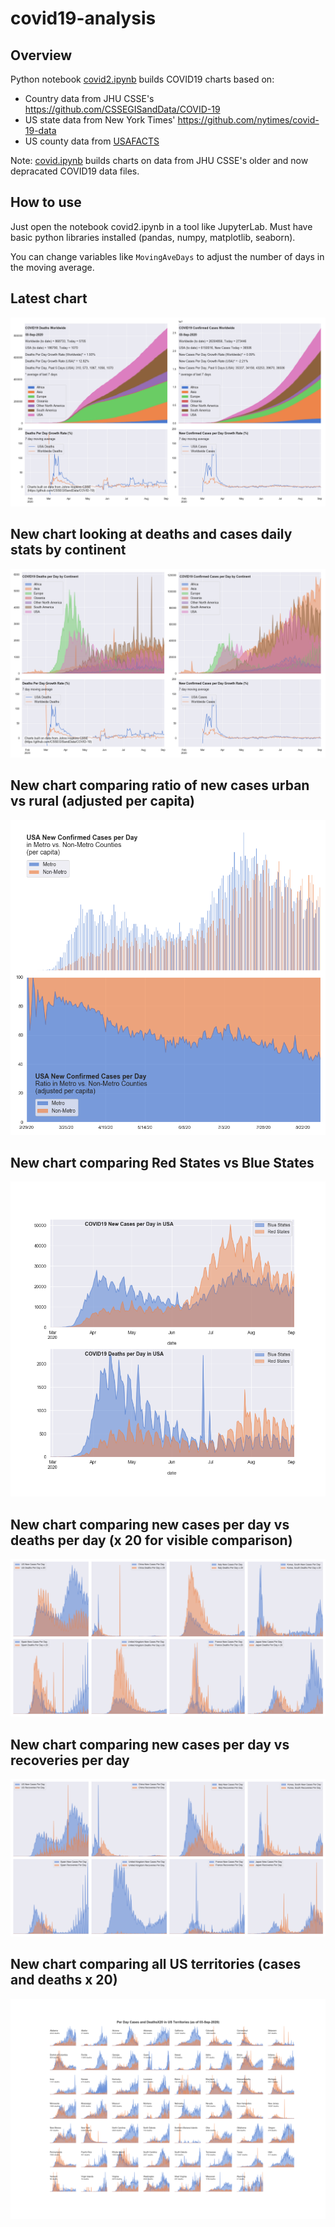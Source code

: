# covid19-analysis

## Overview
Python notebook [covid2.ipynb](https://github.com/danlaw/covid19-analysis/blob/master/covid2.ipynb) builds COVID19 charts based on:
* Country data from JHU CSSE's https://github.com/CSSEGISandData/COVID-19
* US state data from New York Times' https://github.com/nytimes/covid-19-data
* US county data from [USAFACTS](https://usafacts.org/visualizations/coronavirus-covid-19-spread-map/)

Note: [covid.ipynb](https://github.com/danlaw/covid19-analysis/blob/master/covid.ipynb) builds charts on data from JHU CSSE's older and now depracated COVID19 data files.

## How to use
Just open the notebook covid2.ipynb in a tool like JupyterLab. Must have basic python libraries installed (pandas, numpy, matplotlib, seaborn).

You can change variables like ``MovingAveDays`` to adjust the number of days in the moving average.

## Latest chart
![Latest chart](charts/20200903-covid19-chart.png)

## New chart looking at deaths and cases daily stats by continent
![Comparison chart](charts/20200903-covid19-chart-perday.png)

## New chart comparing ratio of new cases urban vs rural (adjusted per capita)
![Urban rural per capita chart](charts/20200903-US-counties-urban-vs-rural-per-capita.png)

## New chart comparing Red States vs Blue States
![Red vs Blue chart](charts/20200903-compare-daily-red-vs-blue-states.png)

## New chart comparing new cases per day vs deaths per day (x 20 for visible comparison)
![Comparison chart](charts/20200903-comparison-chart.png)

## New chart comparing new cases per day vs recoveries per day
![Recovery chart](charts/20200903-comparison-recovery-chart.png)

## New chart comparing all US territories (cases and deaths x 20)
![Territories chart](charts/20200903-compare-US-territories.png)


